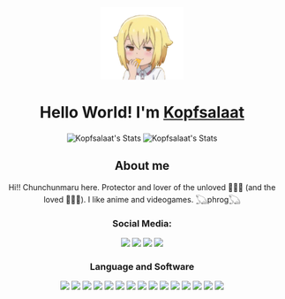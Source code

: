 <div align="center">
    <img src="la nako chikita.png" width="150px"/>
    <h1>
        Hello World! I'm <a href="https://github.com/Kopfsalaat">Kopfsalaat</a>
    </h1>
</div>
<div align="center">
    <img alt="Kopfsalaat's Stats" src="https://github-readme-stats.vercel.app/api?username=Kopfsalaat&count_private=true&theme=dark&hide_border=true&show_icons=true&locale=en" align="center" height="165px"/>
    <img alt="Kopfsalaat's Stats" src="https://github-readme-stats.vercel.app/api/top-langs/?username=Kopfsalaat&hide=html&theme=dark&hide_border=true&layout=compact" align="center" height="165px" width="200px"/>
</div>
<div align="center">
    <h2>
        About me
    </h2>
    <p>
        Hi!! Chunchunmaru here. Protector and lover of the unloved 🐸🐊🐍 (and the loved 🐶🦆🦊). I like anime and videogames. 𓆏phrog𓆏
    </p>
</div>

<div align="center">
    <h3 align="center">Social Media:</h3>
    <a href="https://www.instagram.com/chunchunmaaru._/?hl=es-la" target="_blank"><img src="https://img.icons8.com/?id=42819&size=2x&color=000000" height="100px"/></a>
    <a href="https://twitter.com/Kopfsalat7" target="_blank"><img src="https://img.icons8.com/?id=104322&size=2x&color=000000" height="100px"/></a>
    <a href="https://www.facebook.com/josefiitahbull.flores" target="_blank"><img src="https://img.icons8.com/?id=42804&size=2x&color=000000" height="100px"/></a>
    <a href="https://www.pinterest.cl/josefitahd/_created" target="_blank"><img src="https://img.icons8.com/?id=43180&size=2x&color=000000" height="100px"/></a>
</div>
<div align="center">
    <h3 align="center">Language and Software</h3>
    <img src="https://img.icons8.com/?id=121111&size=2x&color=000000" height="100px"/>
    <img src="https://img.icons8.com/?id=121464&size=2x&color=000000" height="100px"/>
    <img src="https://img.icons8.com/?id=46630&size=2x&color=000000" height="100px"/>
    <img src="https://img.icons8.com/?id=46605&size=2x&color=000000" height="100px"/>
    <img src="https://img.icons8.com/?id=107497&size=2x&color=000000" height="100px"/>
    <img src="https://img.icons8.com/?id=gYCTehfTlYk5&size=2x&color=000000" height="100px"/>
    <img src="https://img.icons8.com/?id=121463&size=2x&color=000000" height="100px"/>
    <img src="https://img.icons8.com/?id=46565&size=2x&color=000000" height="100px"/>
    <img src="https://img.icons8.com/?id=035lX6KoNhZf&size=2x&color=000000" height="100px"/>
    <img src="https://img.icons8.com/?id=42931&size=2x&color=000000" height="100px"/>
    <img src="https://img.icons8.com/?id=46979&size=2x&color=000000" height="100px"/>
    <img src="https://img.icons8.com/?id=42965&size=2x&color=000000" height="100px"/>
    <img src="https://img.icons8.com/?id=cjkjgEA3dnHx&size=2x&color=000000" height="100px"/>
    <img src="https://img.icons8.com/?id=42874&size=2x&color=000000" height="100px"/>
    <img src="https://img.icons8.com/?id=0ioabcvZG78O&size=2x&color=000000" height="100px"/>
</div>
